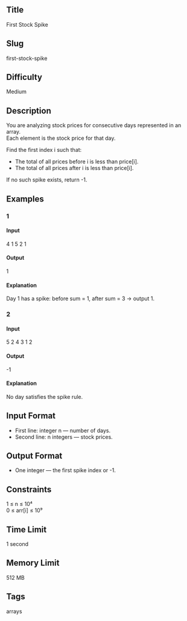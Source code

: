 ## Title

First Stock Spike

## Slug

first-stock-spike

## Difficulty

Medium

## Description

You are analyzing stock prices for consecutive days represented in an array.  
Each element is the stock price for that day.

Find the first index i such that:

- The total of all prices before i is less than price[i].  
- The total of all prices after i is less than price[i].

If no such spike exists, return -1.

## Examples

### 1

#### Input
4
1 5 2 1

#### Output
1

#### Explanation
Day 1 has a spike: before sum = 1, after sum = 3 → output 1.

### 2

#### Input
5
2 4 3 1 2

#### Output
-1

#### Explanation
No day satisfies the spike rule.

## Input Format
- First line: integer n — number of days.  
- Second line: n integers — stock prices.

## Output Format
- One integer — the first spike index or -1.

## Constraints
1 ≤ n ≤ 10⁴  
0 ≤ arr[i] ≤ 10⁹  

## Time Limit
1 second  

## Memory Limit
512 MB  

## Tags
arrays
